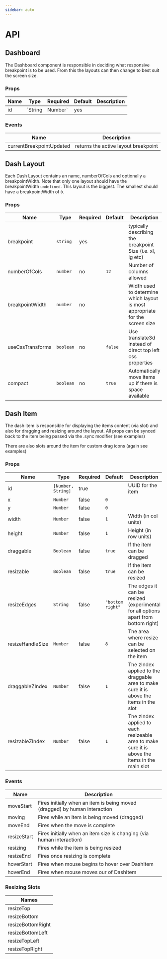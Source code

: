 ```yaml
---
sidebar: auto
---
```


# API

## Dashboard

The Dashboard component is responsible in deciding what responsive breakpoint is to be used.
From this the layouts can then change to best suit the screen size. 

### Props
| Name | Type               | Required | Default | Description |
| ---- | ------------------ | -------- | ------- | ----------- |
| id | `String | Number` | yes | | UUID for the dashboard |

### Events
| Name | Description |
| ---- | ----------- |
| currentBreakpointUpdated | returns the active layout breakpoint |

## Dash Layout

Each Dash Layout contains an name, numberOfCols and optionally a breakpointWidth.
Note that only one layout should have the breakpointWidth `undefined`. This layout is the biggest. The smallest should have a breakpointWidth of `0`.  

### Props
| Name | Type               | Required | Default | Description |
| ---- | ------------------ | -------- | ------- | ----------- |
| breakpoint | `string` | yes | | typically describing the breakpoint Size (i.e. xl, lg etc) |
| numberOfCols | `number` | no | `12` | Number of columns allowed |
| breakpointWidth | `number` | no | | Width used to determine which layout is most appropriate for the screen size |
| useCssTransforms | `boolean` | no | `false` | Use translate3d instead of direct top left css properties |
| compact | `boolean` | no | `true` | Automatically move items up if there is space available |

## Dash Item

The dash item is responsible for displaying the items content (via slot) and also for dragging and resizing around the layout.
All props can be synced back to the item being passed via the .sync modifier (see examples)

There are also slots around the item for custom drag icons (again see examples)

### Props
| Name | Type               | Required | Default | Description |
| ---- | ------------------ | -------- | ------- | ----------- |
| id |  `[Number, String]` |  true | | UUID for the item |
| x |  `Number` |  false |  `0` | | X coordinate | 
| y |  `Number` |  false |  `0` | | Y coordinate |
| width |  `Number` |  false |  `1` | Width (in col units) | 
| height |  `Number` |  false |  `1` | Height (in row units) | 
| draggable |  `Boolean` |  false |  `true` | If the item can be dragged | 
| resizable |  `Boolean` |  false |  `true` | If the item can be resized | 
| resizeEdges |  `String` |  false |  `"bottom right"` | The edges it can be resized (experimental for all options apart from bottom right) | 
| resizeHandleSize | `Number` |  false |  `8` | The area where resize can be selected on the item |
| draggableZIndex | `Number` | false | `1` | The zIndex applied to the draggable area to make sure it is above the items in the slot |
| resizableZIndex | `Number` | false | `1` | The zIndex applied to each resizeable area to make sure it is above the items in the main slot |

### Events
| Name | Description |
| ---- | ----------- |
| moveStart | Fires initially when an item is being moved (dragged) by human interaction  |
| moving | Fires while an item is being moved (dragged) |
| moveEnd | Fires when the move is complete |
| resizeStart | Fires initially when an item size is changing (via human interaction) |
| resizing | Fires while the item is being resized |
| resizeEnd | Fires once resizing is complete |
| hoverStart | Fires when mouse begins to hover over DashItem |
| hoverEnd | Fires when mouse moves our of DashItem | 

### Resizing Slots

| Names |
|-------|
| resizeTop |
| resizeBottom |
| resizeBottomRight |
| resizeBottomLeft |
| resizeTopLeft |
| resizeTopRight |

